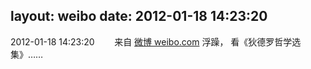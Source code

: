 layout: weibo
date: 2012-01-18 14:23:20
---
2012-01-18 14:23:20  &nbsp;&nbsp;&nbsp;&nbsp;&nbsp;&nbsp; 来自 <a href="http://weibo.com/" rel="nofollow">微博 weibo.com</a>
浮躁， 看《狄德罗哲学选集》…… ​​​
